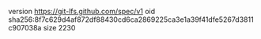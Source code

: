 version https://git-lfs.github.com/spec/v1
oid sha256:8f7c629d4af872df88430cd6ca2869225ca3e1a39f41dfe5267d3811c907038a
size 2230
